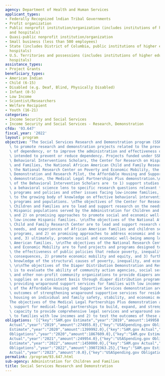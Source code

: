 ```yaml
---
agency: Department of Health and Human Services
applicant_types:
- Federally Recognized lndian Tribal Governments
- Profit organization
- Public nonprofit institution/organization (includes institutions of higher education
  and hospitals)
- Quasi-public nonprofit institution/organization
- Small business (less than 500 employees)
- State (includes District of Columbia, public institutions of higher education and
  hospitals)
- U.S. Territories and possessions (includes institutions of higher education and
  hospitals)
assistance_types:
- Project Grants
beneficiary_types:
- American Indian
- Child (6-15)
- Disabled (e.g. Deaf, Blind, Physically Disabled)
- Infant (0-5)
- Low Income
- Scientist/Researchers
- Welfare Recipient
- Youth (16-21)
categories:
- Income Security and Social Services
- Income Security and Social Services - Research, Demonstration
cfda: '93.647'
fiscal_year: '2022'
layout: program
objective: "The Social Services Research and Demonstration program (SSRD) was authorized\
  \ to promote research and demonstration projects related to the prevention and reduction\
  \ of dependency, or to improve the administration and effectiveness of programs\
  \ intended to prevent or reduce dependency. Projects funded under SSRD include the\
  \ Behavioral Interventions Scholars, the Center for Research on Hispanic Children\
  \ and Families, the National African American Child and Family Research Center,\
  \ the National Research Center on Poverty and Economic Mobility, the Diaper Distribution\
  \ Demonstration and Research Pilot, the Affordable Housing and Supportive Services\
  \ demonstration, the Medical Legal Partnerships Plus demonstration.\n\nThe objectives\
  \ of the Behavioral Intervention Scholars are  to 1) support studies that apply\
  \ a behavioral science lens to specific research questions relevant to social services\
  \ programs and policies and other issues facing low-income families, and 2) add\
  \ to the growing body of knowledge on effective behavioral interventions for ACF\
  \ programs and populations. \nThe objectives of the Center for Research on Hispanic\
  \ Children and Families are to lead and support research on the needs of 1) the\
  \ Hispanic populations served by the Administration for Children and Families (ACF)\
  \ and 2) on promising approaches to promote social and economic well-being among\
  \ low-income Hispanic families. \n\nThe objectives of the National African American\
  \ Child and Family Research Center are to lead and support research on 1) the assets,\
  \ needs, and experiences of African American families and children served by ACF\
  \ programs, and 2) on promising approaches to address economic and social inequities\
  \ and, 3) ultimately, promote social and economic well-being among low-income African\
  \ American families. \n\nThe objectives of the National Research Center on Poverty\
  \ and Economic Mobility are to fund projects and programs designed to 1) improve\
  \ the effectiveness of public policies that reduce poverty, inequality, and their\
  \ consequences, 2) promote economic mobility and equity, and 3) further develop\
  \ knowledge of the structural causes of poverty, inequality, and economic insecurity.\
  \ \n\nThe objectives of the Diaper Distribution Demonstration and Research Pilot\
  \ is to evaluate the ability of community action agencies, social services agencies,\
  \ and other non-profit community organizations to provide diapers and diapering\
  \ supplies on a consistent basis through diaper distribution programs while also\
  \ providing wraparound support services for families with low incomes. \n\nThe objectives\
  \ of the Affordable Housing and Supportive Services demonstration are to test the\
  \ outcomes of strengthening wraparound supportive services for residents of affordable\
  \ housing on individual and family safety, stability, and economic mobility. \n\n\
  The objectives of the Medical Legal Partnerships Plus demonstration are to 1) provide\
  \ support for medical-legal partnerships to build, expand, and strengthen their\
  \ capacity to provide comprehensive legal services and wraparound social services\
  \ to families with low incomes and 2) to test the outcomes of these activities."
obligations: '[{"key":"SAM.gov Estimate","year":"2019","amount":149958.0},{"key":"SAM.gov
  Actual","year":"2019","amount":274955.0},{"key":"USASpending.gov Obligations","year":"2019","amount":1274770.0},{"key":"SAM.gov
  Estimate","year":"2020","amount":1399992.0},{"key":"SAM.gov Actual","year":"2020","amount":1367609.0},{"key":"USASpending.gov
  Obligations","year":"2020","amount":1867609.0},{"key":"SAM.gov Estimate","year":"2021","amount":275000.0},{"key":"SAM.gov
  Actual","year":"2021","amount":249954.0},{"key":"USASpending.gov Obligations","year":"2021","amount":4311621.77},{"key":"SAM.gov
  Estimate","year":"2022","amount":1450000.0},{"key":"SAM.gov Actual","year":"2022","amount":9375000.0},{"key":"USASpending.gov
  Obligations","year":"2022","amount":39072363.25},{"key":"SAM.gov Estimate","year":"2023","amount":35467940.0},{"key":"SAM.gov
  Actual","year":"2023","amount":0.0},{"key":"USASpending.gov Obligations","year":"2023","amount":7662572.78}]'
permalink: /program/93.647.html
sub-agency: Administration for Children and Families
title: Social Services Research and Demonstration
---
```


